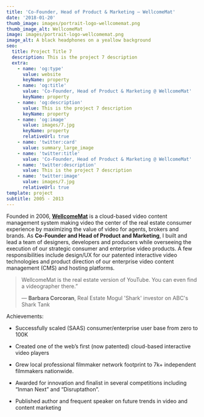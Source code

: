 ```yaml
---
title: 'Co-Founder, Head of Product & Marketing — WellcomeMat'
date: '2018-01-20'
thumb_image: images/portrait-logo-wellcomemat.png
thumb_image_alt: WellcomeMat
image: images/portrait-logo-wellcomemat.png
image_alt: A black headphones on a yeallow background
seo:
  title: Project Title 7
  description: This is the project 7 description
  extra:
    - name: 'og:type'
      value: website
      keyName: property
    - name: 'og:title'
      value: 'Co-Founder, Head of Product & Marketing @ WellcomeMat'
      keyName: property
    - name: 'og:description'
      value: This is the project 7 description
      keyName: property
    - name: 'og:image'
      value: images/7.jpg
      keyName: property
      relativeUrl: true
    - name: 'twitter:card'
      value: summary_large_image
    - name: 'twitter:title'
      value: 'Co-Founder, Head of Product & Marketing @ WellcomeMat'
    - name: 'twitter:description'
      value: This is the project 7 description
    - name: 'twitter:image'
      value: images/7.jpg
      relativeUrl: true
template: project
subtitle: 2005 - 2013
---
```

Founded in 2006, [**WellcomeMat**](https://www.wellcomemat.com/) is a cloud-based video content management system making video the center of the real estate consumer experience by maximizing the value of video for agents, brokers and brands. As **Co-Founder and Head of Product and Marketing**, I built and lead a team of designers, developers and producers while overseeing the execution of our strategic consumer and enterprise video products. A few responsibilities include design/UX for our patented interactive video technologies and product direction of our enterprise video content management (CMS) and hosting platforms.

> WellcomeMat is the real estate version of YouTube. You can even find a videographer there.”
>
> — **Barbara Corcoran**, Real Estate Mogul 'Shark' investor on ABC's Shark Tank

Achievements:

*   Successfully scaled (SAAS) consumer/enterprise user base from zero to 100K

<!---->

*   Created one of the web’s first (now patented) cloud-based interactive video players

<!---->

*   Grew local professional filmmaker network footprint to 7k+ independent filmmakers nationwide.

<!---->

*   Awarded for innovation and finalist in several competitions including “Inman Next” and “Disruptathon”.

<!---->

*   Published author and frequent speaker on future trends in video and content marketing
